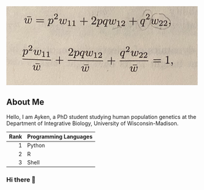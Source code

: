 <picture>
 <source media="(prefers-color-scheme: dark)" srcset="https://github.com/Tastulek/Tastulek/blob/main/fitness.png">
 <source media="(prefers-color-scheme: light)" srcset="https://github.com/Tastulek/Tastulek/blob/main/fitness.png">
 <img alt="The image shows a formula for calculating mean fitness" src="https://github.com/Tastulek/Tastulek/blob/main/fitness.png">
</picture>

## About Me

Hello, 
I am Ayken, a PhD student studying human population genetics at the Department of Integrative Biology, University of Wisconsin-Madison.

| Rank | Programming Languages |
|-----:|---------------|
|     1|         Python      |
|     2|          R     |
|     3|           Shell    |



### Hi there 👋

<!--
**Tastulek/Tastulek** is a ✨ _special_ ✨ repository because its `README.md` (this file) appears on your GitHub profile.

Here are some ideas to get you started:

- 🔭 I’m currently working on ...
- 🌱 I’m currently learning ...
- 👯 I’m looking to collaborate on ...
- 🤔 I’m looking for help with ...
- 💬 Ask me about ...
- 📫 How to reach me: ...
- 😄 Pronouns: ...
- ⚡ Fun fact: ...
-->
